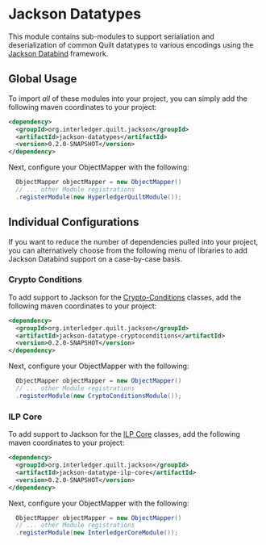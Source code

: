 # Jackson Datatypes
This module contains sub-modules to support serialiation and deserialization of common Quilt datatypes
to various encodings using the [Jackson Databind](https://github.com/FasterXML/jackson-databind/issues) 
framework. 

## Global Usage
To import _all_ of these modules into your project, you can simply add the following maven coordinates
to your project:

```xml
<dependency>
  <groupId>org.interledger.quilt.jackson</groupId>
  <artifactId>jackson-datatypes</artifactId>
  <version>0.2.0-SNAPSHOT</version>
</dependency>
```

Next, configure your ObjectMapper with the following:

```java
  ObjectMapper objectMapper = new ObjectMapper()
  // ... other Module registrations
  .registerModule(new HyperledgerQuiltModule());
```

## Individual Configurations
If you want to reduce the number of dependencies pulled into your project, you can alternatively choose 
from the following menu of libraries to add Jackson Databind support on a case-by-case basis.

### Crypto Conditions
To add support to Jackson for the [Crypto-Conditions](https://github.com/hyperledger/quilt/tree/master/crypto-conditions) 
classes, add the following maven coordinates to your project: 

```xml
<dependency>
  <groupId>org.interledger.quilt.jackson</groupId>
  <artifactId>jackson-datatype-cryptoconditions</artifactId>
  <version>0.2.0-SNAPSHOT</version>
</dependency>
```

Next, configure your ObjectMapper with the following:

```java
  ObjectMapper objectMapper = new ObjectMapper()
  // ... other Module registrations
  .registerModule(new CryptoConditionsModule());
```

### ILP Core
To add support to Jackson for the [ILP Core](https://github.com/hyperledger/quilt/tree/master/ilp-core) 
classes, add the following maven coordinates to your project: 

```xml
<dependency>
  <groupId>org.interledger.quilt.jackson</groupId>
  <artifactId>jackson-datatype-ilp-core</artifactId>
  <version>0.2.0-SNAPSHOT</version>
</dependency>
```

Next, configure your ObjectMapper with the following:

```java
  ObjectMapper objectMapper = new ObjectMapper()
  // ... other Module registrations
  .registerModule(new InterledgerCoreModule());
```